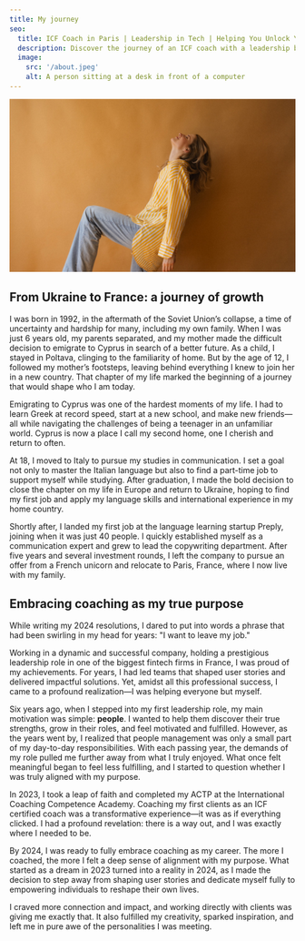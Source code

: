 ```yaml
---
title: My journey
seo:
  title: ICF Coach in Paris | Leadership in Tech | Helping You Unlock Your Potential
  description: Discover the journey of an ICF coach with a leadership background in tech. Kate Mas is passionate about helping individuals unlock their full potential, create meaningful careers, and lead fulfilling lives. Learn more about her commitment to personal growth and transformation.
  image:
    src: '/about.jpeg'
    alt: A person sitting at a desk in front of a computer
---
```


![Alt text for image](../../images/hero.jpg)

## From Ukraine to France: a journey of growth


I was born in 1992, in the aftermath of the Soviet Union’s collapse, a time of uncertainty and hardship for many, including my own family. When I was just 6 years old, my parents separated, and my mother made the difficult decision to emigrate to Cyprus in search of a better future. As a child, I stayed in Poltava, clinging to the familiarity of home. But by the age of 12, I followed my mother’s footsteps, leaving behind everything I knew to join her in a new country. That chapter of my life marked the beginning of a journey that would shape who I am today.

Emigrating to Cyprus was one of the hardest moments of my life. I had to learn Greek at record speed, start at a new school, and make new friends—all while navigating the challenges of being a teenager in an unfamiliar world. Cyprus is now a place I call my second home, one I cherish and return to often.

At 18, I moved to Italy to pursue my studies in communication. I set a goal not only to master the Italian language but also to find a part-time job to support myself while studying. After graduation, I made the bold decision to close the chapter on my life in Europe and return to Ukraine, hoping to find my first job and apply my language skills and international experience in my home country.

Shortly after, I landed my first job at the language learning startup Preply, joining when it was just 40 people. I quickly established myself as a communication expert and grew to lead the copywriting department. After five years and several investment rounds, I left the company to pursue an offer from a French unicorn and relocate to Paris, France, where I now live with my family.

## Embracing coaching as my true purpose


While writing my 2024 resolutions, I dared to put into words a phrase that had been swirling in my head for years: "I want to leave my job."

Working in a dynamic and successful company, holding a prestigious leadership role in one of the biggest fintech firms in France, I was proud of my achievements. For years, I had led teams that shaped user stories and delivered impactful solutions. Yet, amidst all this professional success, I came to a profound realization—I was helping everyone but myself.

Six years ago, when I stepped into my first leadership role, my main motivation was simple: **people**. I wanted to help them discover their true strengths, grow in their roles, and feel motivated and fulfilled. However, as the years went by, I realized that people management was only a small part of my day-to-day responsibilities. With each passing year, the demands of my role pulled me further away from what I truly enjoyed. What once felt meaningful began to feel less fulfilling, and I started to question whether I was truly aligned with my purpose.

In 2023, I took a leap of faith and completed my ACTP at the International Coaching Competence Academy. Coaching my first clients as an ICF certified coach was a transformative experience—it was as if everything clicked. I had a profound revelation: there is a way out, and I was exactly where I needed to be.

By 2024, I was ready to fully embrace coaching as my career. The more I coached, the more I felt a deep sense of alignment with my purpose. What started as a dream in 2023 turned into a reality in 2024, as I made the decision to step away from shaping user stories and dedicate myself fully to empowering individuals to reshape their own lives.

I craved more connection and impact, and working directly with clients was giving me exactly that. It also fulfilled my creativity, sparked inspiration, and left me in pure awe of the personalities I was meeting.
